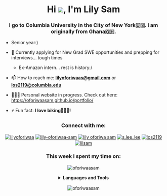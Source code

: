 <h1 align="center">Hi <a href="https://www.gautamkrishnar.com/"><img src="https://media.giphy.com/media/hvRJCLFzcasrR4ia7z/giphy.gif" width="25px"></a>, I'm Lily Sam</h1>
<h3 align="center">I go to Columbia University in the City of New York🇺🇸. I am originally from Ghana🇬🇭. </h3>

<!-- <p align="center"> <a href="https://twitter.com/lilyoforiwaa" target="blank"><img src="https://img.shields.io/twitter/follow/lilyoforiwaa?logo=twitter&style=for-the-badge" alt="lilyoforiwaa" /></a> </p> -->

- Senior year:)

- 🐣 Currently applying for New Grad SWE opportunities and prepping for interviews... tough times
  - Ex-Amazon intern... rest is history:/ 

- 📫 How to reach me: **lilyoforiwaas@gmail.com** or **los2119@columbia.edu**

- 👩🏾‍💻 Personal website in progress. Check out here: https://oforiwaasam.github.io/portfolio/

- ⚡ Fun fact: **I love biking🚴🏾‍♀️!**

<h3 align="center">Connect with me:</h3>
<p align="center">
<a href="https://twitter.com/lilyoforiwaa" target="blank"><img align="center" src="https://raw.githubusercontent.com/rahuldkjain/github-profile-readme-generator/master/src/images/icons/Social/twitter.svg" alt="lilyoforiwaa" height="30" width="40" /></a>
<a href="https://linkedin.com/in/lily-oforiwaa-sam" target="blank"><img align="center" src="https://raw.githubusercontent.com/rahuldkjain/github-profile-readme-generator/master/src/images/icons/Social/linked-in-alt.svg" alt="lily-oforiwaa-sam" height="30" width="40" /></a>
<a href="https://www.facebook.com/lilyoforiwaa.sam/" target="blank"><img align="center" src="https://raw.githubusercontent.com/rahuldkjain/github-profile-readme-generator/master/src/images/icons/Social/facebook.svg" alt="lily oforiwa sam" height="30" width="40" /></a>
<a href="https://instagram.com/s.lee_lee" target="blank"><img align="center" src="https://raw.githubusercontent.com/rahuldkjain/github-profile-readme-generator/master/src/images/icons/Social/instagram.svg" alt="s.lee_lee" height="30" width="40" /></a>
<a href="https://www.hackerrank.com/los2119" target="blank"><img align="center" src="https://raw.githubusercontent.com/rahuldkjain/github-profile-readme-generator/master/src/images/icons/Social/hackerrank.svg" alt="los2119" height="30" width="40" /></a>
<a href="https://www.leetcode.com/lilsam" target="blank"><img align="center" src="https://raw.githubusercontent.com/rahuldkjain/github-profile-readme-generator/master/src/images/icons/Social/leet-code.svg" alt="lilsam" height="30" width="40" /></a>
</p>
<h3 align="center">This week I spent my time on:</h3>
<p align="center"><img align="center" src="https://github-readme-stats-taupe-two.vercel.app/api/wakatime?username=oforiwaasam&hide_title=true&hide_border=true&langs_count=5&bg_color=00000000&text_color=777" alt="oforiwaasam"/></p>
<div align="center">
  <details>
    <summary><b>Languages and Tools</b></summary>
    <br/>
    <p align="center"> 
      <a href="https://getbootstrap.com" target="_blank"><img src="https://raw.githubusercontent.com/devicons/devicon/master/icons/bootstrap/bootstrap-plain-wordmark.svg" alt="bootstrap" width="40" height="40"/></a> 
      <a href="https://www.w3schools.com/css/" target="_blank"><img src="https://raw.githubusercontent.com/devicons/devicon/master/icons/css3/css3-original-wordmark.svg" alt="css3" width="40" height="40"/></a> 
      <a href="https://www.figma.com/" target="_blank"><img src="https://www.vectorlogo.zone/logos/figma/figma-icon.svg" alt="figma" width="40" height="40"/></a>
      <a href="https://flask.palletsprojects.com/" target="_blank"> <img src="https://www.vectorlogo.zone/logos/pocoo_flask/pocoo_flask-icon.svg" alt="flask" width="40" height="40"/></a> 
      <a href="https://git-scm.com/" target="_blank"><img src="https://www.vectorlogo.zone/logos/git-scm/git-scm-icon.svg" alt="git" width="40" height="40"/></a>
      <a href="https://heroku.com" target="_blank"><img src="https://www.vectorlogo.zone/logos/heroku/heroku-icon.svg" alt="heroku" width="40" height="40"/></a> 
      <a href="https://www.w3.org/html/" target="_blank"><img src="https://raw.githubusercontent.com/devicons/devicon/master/icons/html5/html5-original-wordmark.svg" alt="html5" width="40" height="40"/></a> 
      <a href="https://www.java.com" target="_blank"><img src="https://raw.githubusercontent.com/devicons/devicon/master/icons/java/java-original.svg" alt="java" width="40" height="40"/></a> 
      <a href="https://developer.mozilla.org/en-US/docs/Web/JavaScript" target="_blank"><img src="https://raw.githubusercontent.com/devicons/devicon/master/icons/javascript/javascript-original.svg" alt="javascript" width="40" height="40"/></a> 
      <a href="https://www.linux.org/" target="_blank"><img src="https://raw.githubusercontent.com/devicons/devicon/master/icons/linux/linux-original.svg" alt="linux" width="40" height="40"/></a> 
      <a href="https://www.mysql.com/" target="_blank"><img src="https://raw.githubusercontent.com/devicons/devicon/master/icons/mysql/mysql-original-wordmark.svg" alt="mysql" width="40" height="40"/></a> 
      <a href="https://www.postgresql.org" target="_blank"><img src="https://raw.githubusercontent.com/devicons/devicon/master/icons/postgresql/postgresql-original-wordmark.svg" alt="postgresql" width="40" height="40"/></a> 
      <a href="https://www.python.org" target="_blank"><img src="https://raw.githubusercontent.com/devicons/devicon/master/icons/python/python-original.svg" alt="python" width="40" height="40"/></a> 
      <a href="https://www.sqlite.org/" target="_blank"> <img src="https://www.vectorlogo.zone/logos/sqlite/sqlite-icon.svg" alt="sqlite" width="40" height="40"/></a>
    </p>
  </details>
</div>

<div>
<!--   <p align="center"><img align="center" src="https://github-readme-stats.vercel.app/api/top-langs?username=oforiwaasam&show_icons=true&locale=en&layout=compact" alt="oforiwaasam" /></p>

  <p align="center">&nbsp;<img align="center" src="https://github-readme-stats.vercel.app/api?username=oforiwaasam&show_icons=true&locale=en" alt="oforiwaasam" /></p> -->

<p align="center"><img align="center" src="https://github-readme-streak-stats.herokuapp.com/?user=oforiwaasam&" alt="oforiwaasam" /></p>
</div>

<!---
oforiwaasam/oforiwaasam is a ✨ special ✨ repository because its `README.md` (this file) appears on your GitHub profile.
You can click the Preview link to take a look at your changes.
--->
